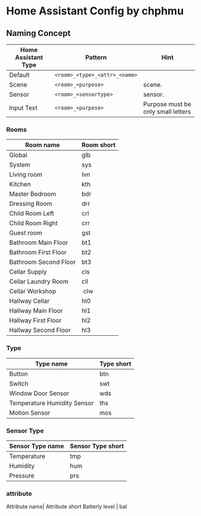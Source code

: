 # Home Assistant Config by chphmu #

## Naming Concept ##

Home Assistant Type | Pattern | Hint
------ | ------ | ------
Default | ```<room>_<type>_<attr>_<name>``` |
Scene | ```<room>_<purpose>``` | scene.
Sensor | ```<room>_<sensortype>``` | sensor.
Input Text | ```<room>_<purpose>``` | Purpose must be only small letters

### Rooms ###
Room name | Room short
------ | ------
Global | glb
System | sys
Living room | lvn
Kitchen | kth
Master Bedroom | bdr
Dressing Room | drr
Child Room Left | crl
Child Room Right | crr
Guest room | gst 
Bathroom Main Floor | bt1
Bathroom First Floor | bt2
Bathroom Second Floor | bt3
Cellar Supply | cls
Cellar Laundry Room | cll
Cellar Workshop | clw
Hallway Cellar | hl0
Hallway Main Floor | hl1
Hallway First Floor | hl2
Hallway Second Floor | hl3

### Type ###
Type name | Type short
------ | ------
Button | btn
Switch | swt
Window Door Sensor | wds
Temperature Humidity Sensor | ths
Motion Sensor | mos

### Sensor Type ###
Sensor Type name | Sensor Type short
------ | ------
Temperature | tmp
Humidity | hum
Pressure | prs

### attribute ###
Attribute name| Attribute short
Batterly level | bal

